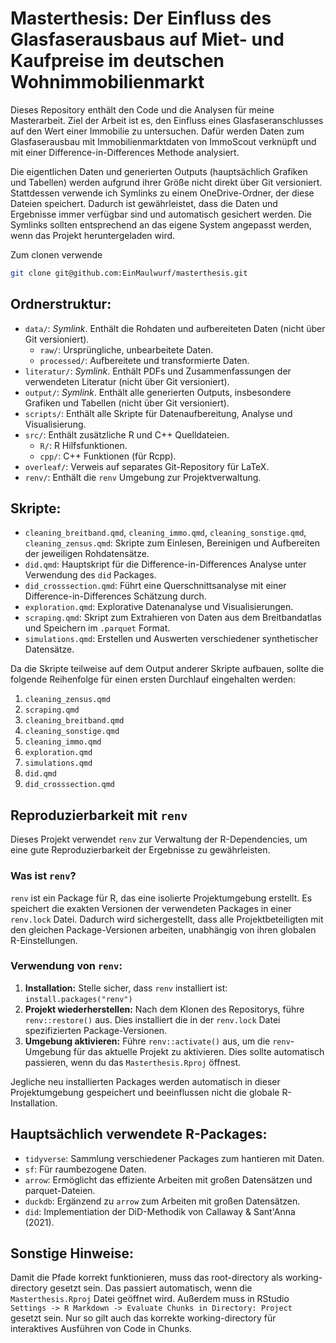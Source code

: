 # Masterthesis: Der Einfluss des Glasfaserausbaus auf Miet- und Kaufpreise im deutschen Wohnimmobilienmarkt

Dieses Repository enthält den Code und die Analysen für meine Masterarbeit. Ziel der Arbeit ist es, den Einfluss eines Glasfaseranschlusses auf den Wert einer Immobilie zu untersuchen. Dafür werden Daten zum Glasfaserausbau mit Immobilienmarktdaten von ImmoScout verknüpft und mit einer Difference-in-Differences Methode analysiert.

Die eigentlichen Daten und generierten Outputs (hauptsächlich Grafiken und Tabellen) werden aufgrund ihrer Größe nicht direkt über Git versioniert. Stattdessen verwende ich Symlinks zu einem OneDrive-Ordner, der diese Dateien speichert. Dadurch ist gewährleistet, dass die Daten und Ergebnisse immer verfügbar sind und automatisch gesichert werden. Die Symlinks sollten entsprechend an das eigene System angepasst werden, wenn das Projekt heruntergeladen wird.

Zum clonen verwende
```bash
git clone git@github.com:EinMaulwurf/masterthesis.git
```

## Ordnerstruktur:

- `data/`: *Symlink*. Enthält die Rohdaten und aufbereiteten Daten (nicht über Git versioniert).
  - `raw/`: Ursprüngliche, unbearbeitete Daten.
  - `processed/`: Aufbereitete und transformierte Daten.
- `literatur/`: *Symlink*. Enthält PDFs und Zusammenfassungen der verwendeten Literatur (nicht über Git versioniert).
- `output/`: *Symlink*. Enthält alle generierten Outputs, insbesondere Grafiken und Tabellen (nicht über Git versioniert).
- `scripts/`: Enthält alle Skripte für Datenaufbereitung, Analyse und Visualisierung.
- `src/`: Enthält zusätzliche R und C++ Quelldateien.
  - `R/`: R Hilfsfunktionen.
  - `cpp/`: C++ Funktionen (für Rcpp).
- `overleaf/`: Verweis auf separates Git-Repository für LaTeX.
- `renv/`: Enthält die `renv` Umgebung zur Projektverwaltung.

## Skripte:

- `cleaning_breitband.qmd`, `cleaning_immo.qmd`, `cleaning_sonstige.qmd`, `cleaning_zensus.qmd`:  Skripte zum Einlesen, Bereinigen und Aufbereiten der jeweiligen Rohdatensätze.
- `did.qmd`: Hauptskript für die Difference-in-Differences Analyse unter Verwendung des `did` Packages.
- `did_crosssection.qmd`: Führt eine Querschnittsanalyse mit einer Difference-in-Differences Schätzung durch.
- `exploration.qmd`: Explorative Datenanalyse und Visualisierungen.
- `scraping.qmd`: Skript zum Extrahieren von Daten aus dem Breitbandatlas und Speichern im `.parquet` Format.
- `simulations.qmd`: Erstellen und Auswerten verschiedener synthetischer Datensätze.

Da die Skripte teilweise auf dem Output anderer Skripte aufbauen, sollte die folgende Reihenfolge für einen ersten Durchlauf eingehalten werden:

1. `cleaning_zensus.qmd`
2. `scraping.qmd`
3. `cleaning_breitband.qmd`
4. `cleaning_sonstige.qmd`
5. `cleaning_immo.qmd`
6. `exploration.qmd`
7. `simulations.qmd`
8. `did.qmd`
9. `did_crosssection.qmd`

## Reproduzierbarkeit mit `renv`

Dieses Projekt verwendet `renv` zur Verwaltung der R-Dependencies, um eine gute Reproduzierbarkeit der Ergebnisse zu gewährleisten.

### Was ist `renv`?

`renv` ist ein Package für R, das eine isolierte Projektumgebung erstellt.  Es speichert die exakten Versionen der verwendeten Packages in einer `renv.lock` Datei.  Dadurch wird sichergestellt, dass alle Projektbeteiligten mit den gleichen Package-Versionen arbeiten, unabhängig von ihren globalen R-Einstellungen.

### Verwendung von `renv`:

1.  **Installation:** Stelle sicher, dass `renv` installiert ist: `install.packages("renv")`
2.  **Projekt wiederherstellen:** Nach dem Klonen des Repositorys, führe `renv::restore()` aus.  Dies installiert die in der `renv.lock` Datei spezifizierten Package-Versionen.
3.  **Umgebung aktivieren:** Führe `renv::activate()` aus, um die `renv`-Umgebung für das aktuelle Projekt zu aktivieren. Dies sollte automatisch passieren, wenn du das `Masterthesis.Rproj` öffnest.

Jegliche neu installierten Packages werden automatisch in dieser Projektumgebung gespeichert und beeinflussen nicht die globale R-Installation.

## Hauptsächlich verwendete R-Packages:

- `tidyverse`: Sammlung verschiedener Packages zum hantieren mit Daten.
- `sf`: Für raumbezogene Daten.
- `arrow`: Ermöglicht das effiziente Arbeiten mit großen Datensätzen und parquet-Dateien.
- `duckdb`: Ergänzend zu `arrow` zum Arbeiten mit großen Datensätzen.
- `did`: Implementiation der DiD-Methodik von Callaway & Sant'Anna (2021).

## Sonstige Hinweise:

Damit die Pfade korrekt funktionieren, muss das root-directory als working-directory gesetzt sein. Das passiert automatisch, wenn die `Masterthesis.Rproj` Datei geöffnet wird.
Außerdem muss in RStudio `Settings -> R Markdown -> Evaluate Chunks in Directory: Project` gesetzt sein. Nur so gilt auch das korrekte working-directory für interaktives Ausführen von Code in Chunks.